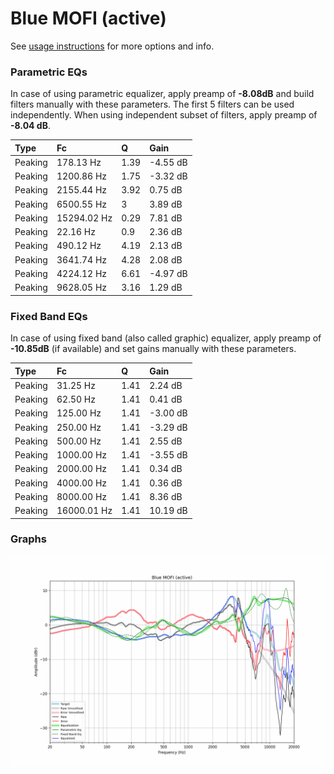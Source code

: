 # Blue MOFI (active)
See [usage instructions](https://github.com/jaakkopasanen/AutoEq#usage) for more options and info.

### Parametric EQs
In case of using parametric equalizer, apply preamp of **-8.08dB** and build filters manually
with these parameters. The first 5 filters can be used independently.
When using independent subset of filters, apply preamp of **-8.04 dB**.

| Type    | Fc          |    Q | Gain     |
|:--------|:------------|:-----|:---------|
| Peaking | 178.13 Hz   | 1.39 | -4.55 dB |
| Peaking | 1200.86 Hz  | 1.75 | -3.32 dB |
| Peaking | 2155.44 Hz  | 3.92 | 0.75 dB  |
| Peaking | 6500.55 Hz  | 3    | 3.89 dB  |
| Peaking | 15294.02 Hz | 0.29 | 7.81 dB  |
| Peaking | 22.16 Hz    | 0.9  | 2.36 dB  |
| Peaking | 490.12 Hz   | 4.19 | 2.13 dB  |
| Peaking | 3641.74 Hz  | 4.28 | 2.08 dB  |
| Peaking | 4224.12 Hz  | 6.61 | -4.97 dB |
| Peaking | 9628.05 Hz  | 3.16 | 1.29 dB  |

### Fixed Band EQs
In case of using fixed band (also called graphic) equalizer, apply preamp of **-10.85dB**
(if available) and set gains manually with these parameters.

| Type    | Fc          |    Q | Gain     |
|:--------|:------------|:-----|:---------|
| Peaking | 31.25 Hz    | 1.41 | 2.24 dB  |
| Peaking | 62.50 Hz    | 1.41 | 0.41 dB  |
| Peaking | 125.00 Hz   | 1.41 | -3.00 dB |
| Peaking | 250.00 Hz   | 1.41 | -3.29 dB |
| Peaking | 500.00 Hz   | 1.41 | 2.55 dB  |
| Peaking | 1000.00 Hz  | 1.41 | -3.55 dB |
| Peaking | 2000.00 Hz  | 1.41 | 0.34 dB  |
| Peaking | 4000.00 Hz  | 1.41 | 0.36 dB  |
| Peaking | 8000.00 Hz  | 1.41 | 8.36 dB  |
| Peaking | 16000.01 Hz | 1.41 | 10.19 dB |

### Graphs
![](./Blue%20MOFI%20(active).png)